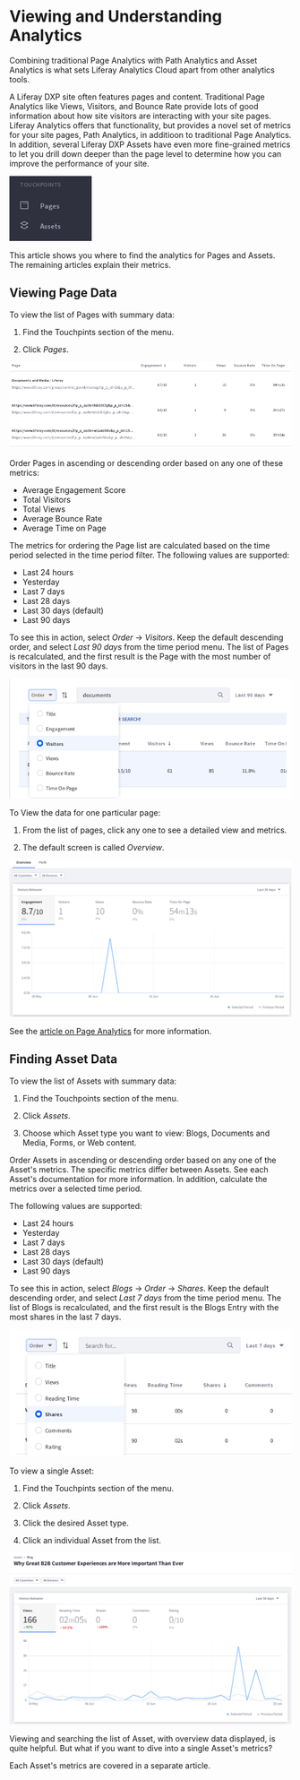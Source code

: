 # Viewing and Understanding Analytics [](id=viewing-and-understanding-analytics)

Combining traditional Page Analytics with Path Analytics and Asset Analytics is
what sets Liferay Analytics Cloud apart from other analytics tools.

A Liferay DXP site often features pages and content. Traditional Page Analytics
like Views, Visitors, and Bounce Rate provide lots of good information about how
site visitors are interacting with your site pages. Liferay Analytics offers
that functionality, but provides a novel set of metrics for your site pages,
Path Analytics, in additioon to traditional Page Analytics. In addition,
several Liferay DXP Assets have even more fine-grained metrics to let you drill
down deeper than the page level to determine how you can improve the performance
of your site.

![Figure 1: Pages and Assets are important Touchpoints in Analytics Cloud.](../../images/pages-touchpoints-menu.png)

This article shows you where to find the analytics for Pages and Assets. The
remaining articles explain their metrics.

## Viewing Page Data [](id=viewing-page-data)

To view the list of Pages with summary data:

1.  Find the Touchpints section of the menu.

2.  Click *Pages*.

![Figure 2: The Page list contains useful summary data.](../../images/pages-list.png)

Order Pages in ascending or descending order based on any one of these
metrics:

- Average Engagement Score
- Total Visitors
- Total Views
- Average Bounce Rate
- Average Time on Page

<!--SCREENSHOT:currently there's no data to screenshot-->

<!-- In addition to ordering the Touchpoints, filter them by entering search terms.
There's a prominent search bar at the top of the Touchpoints table. Run a basic
search and see the matching Touchpoints returned.

Once you have some returned results, perhaps being ordered by one of the
available metrics in descending order, turn your attention to the Time Period
selector next to the search bar. It recalculates the result based on the time
period selected. If you go from a shorter time period to longer, you'll
naturally see more results. In addition, metrics are recalculated. -->

The metrics for ordering the Page list are calculated based on the time period
selected in the time period filter. The following values are supported:

- Last 24 hours
- Yesterday
- Last 7 days
- Last 28 days
- Last 30 days (default)
- Last 90 days

To see this in action, select *Order* &rarr; *Visitors*. Keep the default
descending order, and select *Last 90 days* from the time period menu. The list
of Pages is  recalculated, and the first result is the Page with the most number
of visitors in the last 90 days.

![Figure 3: Order the pages in ascending or descending order, over a selected time period.](../../images/pages-order.png)

To View the data for one particular page:

1.  From the list of pages, click any one to see a detailed view and metrics.

2.  The default screen is called *Overview*.

![Figure 4: Most Page metrics are available in the Overview tab.](../../images/pages-overview.png)

See the [article on Page Analytics](https://github.com/liferay/liferay-docs/blob/master/discover/analytics-cloud/articles/04-analyzing-touchpoints/01-page-analytics.markdown) for more information.

## Finding Asset Data [](id=finding-asset-data)

To view the list of Assets with summary data:

1.  Find the Touchpoints section of the menu.

2.  Click *Assets*.

3.  Choose which Asset type you want to view: Blogs, Documents and Media, Forms,
    or Web content.

Order Assets in ascending or descending order based on any one of the Asset's
metrics. The specific metrics differ between Assets. See each Asset's
documentation for more information. In addition, calculate the metrics over a
selected time period.

The following values are supported:

- Last 24 hours
- Yesterday
- Last 7 days
- Last 28 days
- Last 30 days (default)
- Last 90 days

To see this in action, select *Blogs* &rarr; *Order* &rarr; *Shares*. Keep the
default descending order, and select *Last 7 days* from the time period menu.
The list of Blogs is recalculated, and the first result is the Blogs Entry with
the most shares in the last 7 days.

![Figure 5: Order Blogs in ascending or descending order, over a selected time period.](../../images/assets-blogs-order.png)

<!-- In addition to ordering the Assets, filter them by entering search terms.
There's a prominent search bar at the top of the Assets table. Run a basic
keyword search and see the matching Assets returned. 

SCREENSHOT

Once you have some returned Assets, being ordered by one of the available
metrics in descending order, find the Time Period selector next to the search
bar. It recalculates the result based on the time period selected. If you go
from a shorter time period to longer, you'll naturally see more results. In
addition, metrics are recalculated. Take Views as an example to see how this
works:

Take Forms as an example asset. Searching for *symposium* and ordering the
results in descending order by the Views metric would return a healthy sample of
results if the project was for Liferay's sites. However, you must also specify
the time period for which you'd like to view the metrics. The default is 30
days, but this is configurable. The following time values are supported:

- Last 24 hours
- Yesterday
- Last 7 days
- Last 28 days
- Last 30 days (default)
- Last 90 days

Take 90 days for our example search for *symposium*. Now all Forms containing
the word *symposium* are returned, in descending order of views *in the last 90
days*.-->

To view a single Asset:

1.  Find the Touchpints section of the menu.

2.  Click *Assets*.

3.  Click the desired Asset type.

4. Click an individual Asset from the list.

![Figure 6: Once you find an Asset, click it to see its metrics.](../../images/assets-overview-blogs.png)

Viewing and searching the list of Asset, with overview data displayed, is quite
helpful. But what if you want to dive into a single Asset's metrics?

Each Asset's metrics are covered in a separate article.

